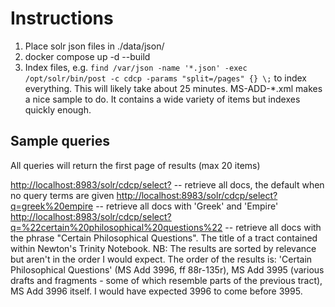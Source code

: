 # Instructions

1. Place solr json files in ./data/json/
1. docker compose up -d --build
1. Index files, e.g. `find /var/json -name '*.json' -exec /opt/solr/bin/post -c cdcp -params "split=/pages" {} \;` to index everything. This will likely take about 25 minutes. MS-ADD-*.xml makes a nice sample to do. It contains a wide variety of items but indexes quickly enough.

## Sample queries

All queries will return the first page of results (max 20 items)

<http://localhost:8983/solr/cdcp/select?> -- retrieve all docs, the default when no query terms are given
<http://localhost:8983/solr/cdcp/select?q=greek%20empire> -- retrieve all docs with 'Greek' and 'Empire'
<http://localhost:8983/solr/cdcp/select?q=%22certain%20philosophical%20questions%22> -- retrieve all docs with the phrase "Certain Philosophical Questions". The title of a tract contained within Newton's Trinity Notebook. NB: The results are sorted by relevance but aren't in the order I would expect. The order of the results is: 'Certain Philosophical Questions' (MS Add 3996, ff 88r-135r), MS Add 3995 (various drafts and fragments - some of which resemble parts of the previous tract), MS Add 3996 itself. I would have expected 3996 to come before 3995.